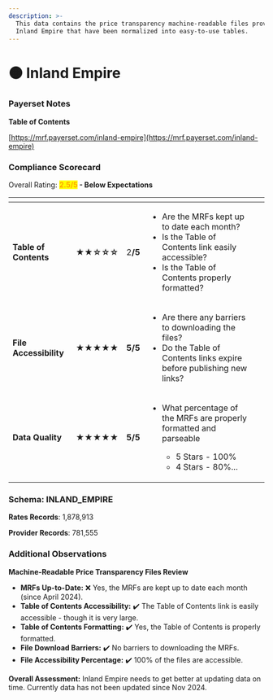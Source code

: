 ```yaml
---
description: >-
  This data contains the price transparency machine-readable files provided by
  Inland Empire that have been normalized into easy-to-use tables.
---
```


# 🟠 Inland Empire

### Payerset Notes

**Table of Contents**

[https://mrf.payerset.com/inland-empire](https://mrf.payerset.com/inland-empire)

### Compliance Scorecard

Overall Rating: <mark style="color:orange;">**2.5/5**</mark>**&#x20;- Below Expectations**

<table data-view="cards"><thead><tr><th></th><th></th><th></th><th></th><th data-hidden data-card-cover data-type="files"></th></tr></thead><tbody><tr><td><strong>Table of Contents</strong></td><td><strong>★★☆☆☆</strong></td><td>2<strong>/5</strong></td><td><ul><li>Are the MRFs kept up to date each month? </li><li>Is the Table of Contents link easily accessible?</li><li>Is the Table of Contents properly formatted?</li></ul></td><td></td></tr><tr><td><strong>File Accessibility</strong></td><td><strong>★★★★★</strong></td><td><strong>5/5</strong></td><td><ul><li>Are there any barriers to downloading the files?</li><li>Do the Table of Contents links expire before publishing new links?</li></ul></td><td></td></tr><tr><td><strong>Data Quality</strong></td><td><strong>★★★★★</strong></td><td><strong>5/5</strong></td><td><ul><li><p>What percentage of the MRFs are properly formatted and parseable</p><ul><li>5 Stars - 100%</li><li>4 Stars - 80%...</li></ul></li></ul></td><td></td></tr></tbody></table>

### Schema: INLAND\_EMPIRE

**Rates Records**: 1,878,913

**Provider Records**: 781,555

### Additional Observations

**Machine-Readable Price Transparency Files Review**

* **MRFs Up-to-Date:** :x: Yes, the MRFs are kept up to date each month (since April 2024).
* **Table of Contents Accessibility:** ✔️ The Table of Contents link is easily accessible - though it is very large.
* **Table of Contents Formatting:** ✔️ Yes, the Table of Contents is properly formatted.
* **File Download Barriers:** ✔️ No barriers to downloading the MRFs.
* **File Accessibility Percentage:** ✔️ 100% of the files are accessible.

**Overall Assessment:** Inland Empire needs to get better at updating data on time. Currently data has not been updated since Nov 2024.
